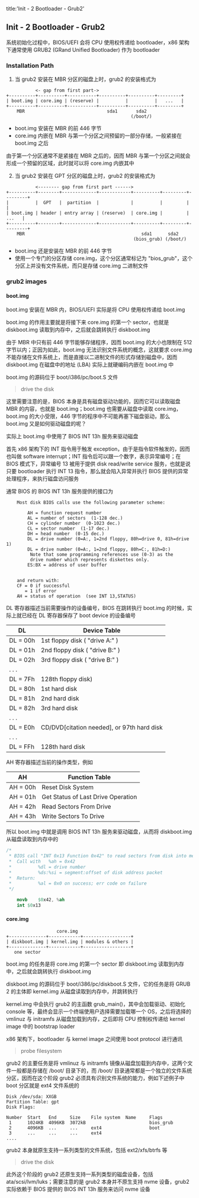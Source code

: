 title:'Init - 2 Bootloader - Grub2'
## Init - 2 Bootloader - Grub2

系统初始化过程中，BIOS/UEFI 会将 CPU 使用权传递给 bootloader，x86 架构下通常使用 GRUB2 (GRand Unified Bootloader) 作为 bootloader


### Installation Path

1. 当 grub2 安装在 MBR 分区的磁盘上时，grub2 的安装格式为

```
           <- gap from first part->
+----------+----------+-----------+----------+----------+---------+
| boot.img | core.img | (reserve) |          |          |   ...   |
+----------+----------+-----------+----------+----------+---------+   
    MBR                               sda1       sda2
                                               (/boot/)
```

- boot.img 安装在 MBR 的前 446 字节
- core.img 内嵌在 MBR 与第一个分区之间预留的一部分存储，一般紧接在 boot.img 之后

由于第一个分区通常不是紧接在 MBR 之后的，因而 MBR 与第一个分区之间就会形成一个预留的区域，此时就可以将 core.img 内嵌其中


2. 当 grub2 安装在 GPT 分区的磁盘上时，grub2 的安装格式为

```
           <-------- gap from first part ------>
+----------+--------+-------------+------------+----------+---------+---------+
|          |  GPT   |  partition  |            |          |         |         |
| boot.img | header | entry array | (reserve)  | core.img |         |   ...   |
+----------+--------+-------------+------------+----------+---------+---------+
    MBR                                            sda1      sda2
                                                (bios_grub) (/boot/)
```

- boot.img 还是安装在 MBR 的前 446 字节
- 使用一个专门的分区存储 core.img，这个分区通常标记为 "bios_grub"，这个分区上并没有文件系统，而只是存储 core.img 二进制文件


### grub2 images

#### boot.img

boot.img 安装在 MBR 内，BIOS/UEFI 实际是将 CPU 使用权传递给 boot.img

boot.img 的作用主要就是将接下来 core.img 的第一个 sector，也就是 diskboot.img 读取到内存中，之后就会跳转执行 diskboot.img

由于 MBR 中只有前 446 字节能够存储程序，因而 boot.img 的大小也限制在 512 字节以内；正因为如此，boot.img 无法识别文件系统的概念，这就要求 core.img 不能存储在文件系统上，而是直接以二进制文件的形式存储到磁盘中，因而 diskboot.img 在磁盘中的地址 (LBA) 实际上就硬编码内嵌在 boot.img 中

boot.img 的源码位于 boot/i386/pc/boot.S 文件


> drive the disk

这里需要注意的是，BIOS 本身是具有磁盘驱动功能的，因而它可以读取磁盘 MBR 的内容，也就是 boot.img；boot.img 也需要从磁盘中读取 core.img，boot.img 的大小受限，446 字节的程序中不可能再塞下磁盘驱动，那么 boot.img 又是如何驱动磁盘的呢？

实际上 boot.img 中使用了 BIOS INT 13h 服务来驱动磁盘

首先 x86 架构下的 INT 指令用于触发 exception，由于是指令软件触发的，因而也叫做 software interrupt；INT 指令后可以跟一个数字，表示异常编号；在 BIOS 模式下，异常编号 13 被用于提供 disk read/write service 服务，也就是说只要 bootloader 执行 INT 13 指令，那么就会陷入异常并执行 BIOS 提供的异常处理程序，来执行磁盘访问服务

通常 BIOS 的 BIOS INT 13h 服务提供的接口为

```
	Most disk BIOS calls use the following parameter scheme:

	    AH = function request number
	    AL = number of sectors  (1-128 dec.)
	    CH = cylinder number  (0-1023 dec.)
	    CL = sector number	(1-17 dec.)
	    DH = head number  (0-15 dec.)
	    DL = drive number (0=A:, 1=2nd floppy, 80h=drive 0, 81h=drive 1)
	    DL = drive number (0=A:, 1=2nd floppy, 80h=C:, 81h=D:)
		 Note that some programming references use (0-3) as the
		 drive number which represents diskettes only.
	    ES:BX = address of user buffer


	and return with:
	CF = 0 if successful
	   = 1 if error
	AH = status of operation  (see INT 13,STATUS)
```

DL 寄存器描述当前需要操作的设备编号，BIOS 在跳转执行 boot.img 的时候，实际上就已经在 DL 寄存器保存了 boot device 的设备编号

DL | Device Table
---- | ----
DL = 00h	| 1st floppy disk ( "drive A:" )
DL = 01h	| 2nd floppy disk ( "drive B:" )
DL = 02h	| 3rd floppy disk ( "drive B:" )
. . .| 
DL = 7Fh	| 128th floppy disk)
DL = 80h	| 1st hard disk
DL = 81h	| 2nd hard disk
DL = 82h	| 3rd hard disk
. . .| 
DL = E0h	| CD/DVD[citation needed], or 97th hard disk
. . .| 
DL = FFh	| 128th hard disk


AH 寄存器描述当前的操作类型，例如

AH | Function Table
---- | ----
AH = 00h	 	| Reset Disk System
AH = 01h	 	| Get Status of Last Drive Operation
AH = 42h	| Read Sectors From Drive
AH = 43h	| Write Sectors To Drive


所以 boot.img 中就是调用 BIOS INT 13h 服务来驱动磁盘，从而将 diskboot.img 从磁盘读取到内存中的

```s
/*
 * BIOS call "INT 0x13 Function 0x42" to read sectors from disk into memory
 *	Call with	%ah = 0x42
 *			%dl = drive number
 *			%ds:%si = segment:offset of disk address packet
 *	Return:
 *			%al = 0x0 on success; err code on failure
 */

	movb	$0x42, %ah
	int	$0x13
```


#### core.img

```
                   core.img
+--------------+------------+------------------+
| diskboot.img | kernel.img | modules & others |
+--------------+------------+------------------+
   one sector
```

boot.img 的任务是将 core.img 的第一个 sector 即 diskboot.img 读取到内存中，之后就会跳转执行 diskboot.img

diskboot.img 的源码位于 boot/i386/pc/diskboot.S 文件，它的任务是将 GRUB 2 的主体即 kernel.img 从磁盘读取到内存中，并跳转执行

kernel.img 中会执行 grub2 的主函数 grub_main()，其中会加载驱动、初始化 console 等，最终会显示一个终端使用户选择需要加载哪一个 OS，之后将选择的 vmlinuz 与 initramfs 从磁盘加载到内存，之后即将 CPU 控制权传递给 kernel image 中的 bootstrap loader

x86 架构下，bootloader 与 kernel image 之间使用 boot protocol 进行通讯


> probe filesystem

grub2 的主要任务是将 vmlinuz 与 initramfs 镜像从磁盘加载到内存中，这两个文件一般都是存储在 /boot/ 目录下的，而 /boot/ 目录通常都是一个独立的文件系统分区，因而在这个阶段 grub2 必须具有识别文件系统的能力，例如下述例子中 boot 分区就是 ext4 文件系统的

```
Disk /dev/sda: XXGB
Partition Table: gpt
Disk Flags:

Number  Start   End     Size    File system  Name     Flags
 1      1024KB  4096KB  3072kB                        bios_grub
 2      4096KB  ...     ...     ext4                  boot
 3      ...     ...     ...     ext4
....
```

grub2 本身就原生支持一系列类型的文件系统，包括 ext2/xfs/btrfs 等


> drive the disk

此外这个阶段的 grub2 还原生支持一系列类型的磁盘设备，包括 ata/scsi/lvm/luks；需要注意的是 grub2 本身并不原生支持 nvme 设备，grub2 实际依赖于 BIOS 提供的 BIOS INT 13h 服务来访问 nvme 设备
